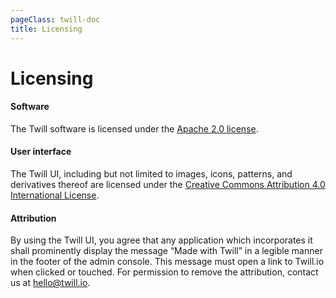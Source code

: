 ```yaml
---
pageClass: twill-doc
title: Licensing
---
```


# Licensing

#### Software
The Twill software is licensed under the [Apache 2.0 license](https://www.apache.org/licenses/LICENSE-2.0.html).

#### User interface
The Twill UI, including but not limited to images, icons, patterns, and derivatives thereof are licensed under the [Creative Commons Attribution 4.0 International License](https://creativecommons.org/licenses/by/4.0/).

#### Attribution
By using the Twill UI, you agree that any application which incorporates it shall prominently display the message “Made with Twill” in a legible manner in the footer of the admin console. This message must open a link to Twill.io when clicked or touched. For permission to remove the attribution, contact us at [hello@twill.io](hello@twill.io).
